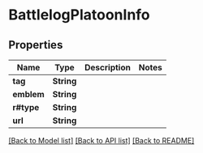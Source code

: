 # BattlelogPlatoonInfo

## Properties

Name | Type | Description | Notes
------------ | ------------- | ------------- | -------------
**tag** | **String** |  | 
**emblem** | **String** |  | 
**r#type** | **String** |  | 
**url** | **String** |  | 

[[Back to Model list]](../README.md#documentation-for-models) [[Back to API list]](../README.md#documentation-for-api-endpoints) [[Back to README]](../README.md)


